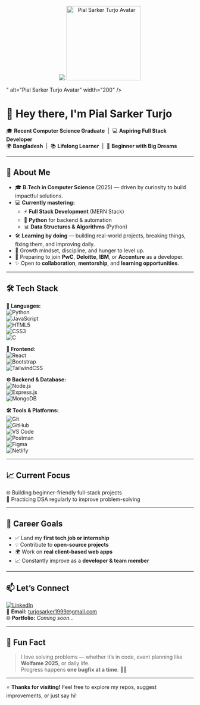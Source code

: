 <p align="center">
  <img src="<p align="center">
  <img src="https://raw.githubusercontent.com/turjosarker/turjosarker/main/avatar.png" alt="Pial Sarker Turjo Avatar" width="200" />
</p>" alt="Pial Sarker Turjo Avatar" width="200" />
</p>

# 👋 Hey there, I'm **Pial Sarker Turjo**  

🎓 **Recent Computer Science Graduate** &nbsp;|&nbsp; 💻 **Aspiring Full Stack Developer**  
🌍 **Bangladesh** &nbsp;|&nbsp; 📚 **Lifelong Learner** &nbsp;|&nbsp; 🚀 **Beginner with Big Dreams**  

---

## 🚀 About Me  
- 🎓 **B.Tech in Computer Science** (2025) — driven by curiosity to build impactful solutions.  
- 💻 **Currently mastering:**
  - ⚡ **Full Stack Development** (MERN Stack)  
  - 🐍 **Python** for backend & automation  
  - 📊 **Data Structures & Algorithms** (Python)  
- 🛠 **Learning by doing** — building real-world projects, breaking things, fixing them, and improving daily.  
- 🌱 Growth mindset, discipline, and hunger to level up.  
- 🎯 Preparing to join **PwC**, **Deloitte**, **IBM**, or **Accenture** as a developer.  
- ✨ Open to **collaboration**, **mentorship**, and **learning opportunities**.  

---

## 🛠 Tech Stack  

**💬 Languages:**  
![Python](https://img.shields.io/badge/-Python-3776AB?style=flat&logo=python&logoColor=white)  
![JavaScript](https://img.shields.io/badge/-JavaScript-F7DF1E?style=flat&logo=javascript&logoColor=black)  
![HTML5](https://img.shields.io/badge/-HTML5-E34F26?style=flat&logo=html5&logoColor=white)  
![CSS3](https://img.shields.io/badge/-CSS3-1572B6?style=flat&logo=css3&logoColor=white)  
![C](https://img.shields.io/badge/-C-00599C?style=flat&logo=c&logoColor=white)  

**🎨 Frontend:**  
![React](https://img.shields.io/badge/-React-61DAFB?style=flat&logo=react&logoColor=black)  
![Bootstrap](https://img.shields.io/badge/-Bootstrap-7952B3?style=flat&logo=bootstrap&logoColor=white)  
![TailwindCSS](https://img.shields.io/badge/-TailwindCSS-38B2AC?style=flat&logo=tailwind-css&logoColor=white)  

**⚙ Backend & Database:**  
![Node.js](https://img.shields.io/badge/-Node.js-339933?style=flat&logo=node.js&logoColor=white)  
![Express.js](https://img.shields.io/badge/-Express.js-000000?style=flat&logo=express&logoColor=white)  
![MongoDB](https://img.shields.io/badge/-MongoDB-47A248?style=flat&logo=mongodb&logoColor=white)  

**🛠 Tools & Platforms:**  
![Git](https://img.shields.io/badge/-Git-F05032?style=flat&logo=git&logoColor=white)  
![GitHub](https://img.shields.io/badge/-GitHub-181717?style=flat&logo=github&logoColor=white)  
![VS Code](https://img.shields.io/badge/-VS%20Code-007ACC?style=flat&logo=visual-studio-code&logoColor=white)  
![Postman](https://img.shields.io/badge/-Postman-FF6C37?style=flat&logo=postman&logoColor=white)  
![Figma](https://img.shields.io/badge/-Figma-F24E1E?style=flat&logo=figma&logoColor=white)  
![Netlify](https://img.shields.io/badge/-Netlify-00C7B7?style=flat&logo=netlify&logoColor=white)  

---

## 📈 Current Focus  
🌐 Building beginner-friendly full-stack projects  
🔄 Practicing DSA regularly to improve problem-solving  

---

## 💼 Career Goals  
- ✅ Land my **first tech job or internship**  
- 💡 Contribute to **open-source projects**  
- 🌍 Work on **real client-based web apps**  
- 📈 Constantly improve as a **developer & team member**  

---

## 📫 Let’s Connect  
[![LinkedIn](https://img.shields.io/badge/-LinkedIn-0A66C2?style=flat&logo=linkedin&logoColor=white)](https://linkedin.com/in/turjosarker)  
📧 **Email:** turjosarker1999@gmail.com  
🌐 **Portfolio:** *Coming soon...*  

---

## 🧠 Fun Fact  
> I love solving problems — whether it’s in code, event planning like **Wolfame 2025**, or daily life.  
> Progress happens **one bugfix at a time**. 🐛🚀  

---

⭐ **Thanks for visiting!** Feel free to explore my repos, suggest improvements, or just say hi!